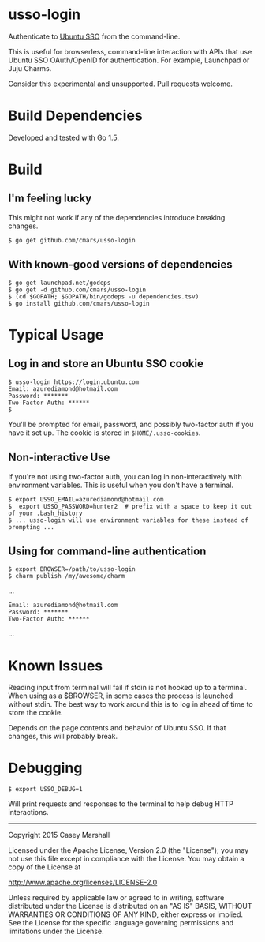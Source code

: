 # usso-login

Authenticate to [Ubuntu SSO](https://login.ubuntu.com) from the command-line.

This is useful for browserless, command-line interaction with APIs that use
Ubuntu SSO OAuth/OpenID for authentication. For example, Launchpad or Juju
Charms.

Consider this experimental and unsupported. Pull requests welcome.

# Build Dependencies

Developed and tested with Go 1.5.

# Build

## I'm feeling lucky

This might not work if any of the dependencies introduce breaking changes.

    $ go get github.com/cmars/usso-login

## With known-good versions of dependencies

    $ go get launchpad.net/godeps
    $ go get -d github.com/cmars/usso-login
    $ (cd $GOPATH; $GOPATH/bin/godeps -u dependencies.tsv)
    $ go install github.com/cmars/usso-login

# Typical Usage

## Log in and store an Ubuntu SSO cookie

    $ usso-login https://login.ubuntu.com
    Email: azurediamond@hotmail.com
    Password: *******
    Two-Factor Auth: ******
    $ 

You'll be prompted for email, password, and possibly two-factor auth if you
have it set up. The cookie is stored in `$HOME/.usso-cookies`.

## Non-interactive Use

If you're not using two-factor auth, you can log in non-interactively with
environment variables. This is useful when you don't have a terminal.

    $ export USSO_EMAIL=azurediamond@hotmail.com
    $  export USSO_PASSWORD=hunter2  # prefix with a space to keep it out of your .bash_history
    $ ... usso-login will use environment variables for these instead of prompting ...

## Using for command-line authentication

    $ export BROWSER=/path/to/usso-login
    $ charm publish /my/awesome/charm

...

    Email: azurediamond@hotmail.com
    Password: *******
    Two-Factor Auth: ******

...

# Known Issues

Reading input from terminal will fail if stdin is not hooked up to a terminal.
When using as a $BROWSER, in some cases the process is launched without stdin.
The best way to work around this is to log in ahead of time to store the
cookie.

Depends on the page contents and behavior of Ubuntu SSO. If that changes, this
will probably break.

# Debugging

    $ export USSO_DEBUG=1

Will print requests and responses to the terminal to help debug HTTP interactions.

---

Copyright 2015 Casey Marshall

Licensed under the Apache License, Version 2.0 (the "License");
you may not use this file except in compliance with the License.
You may obtain a copy of the License at

   http://www.apache.org/licenses/LICENSE-2.0

Unless required by applicable law or agreed to in writing, software
distributed under the License is distributed on an "AS IS" BASIS,
WITHOUT WARRANTIES OR CONDITIONS OF ANY KIND, either express or implied.
See the License for the specific language governing permissions and
limitations under the License.
